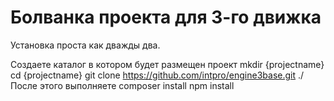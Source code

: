 # Болванка проекта для 3-го движка

Установка проста как дважды два.

Создаете каталог в котором будет размещен проект
mkdir {projectname}
cd {projectname}
git clone https://github.com/intpro/engine3base.git ./
После этого выполняете
composer install
npm install